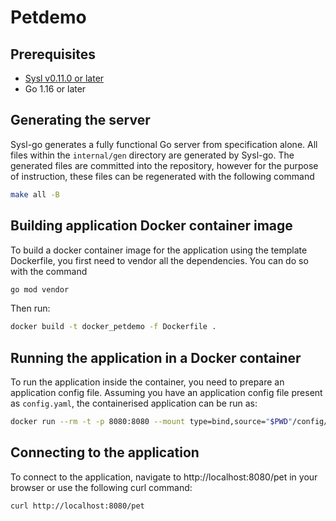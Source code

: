 # Petdemo

## Prerequisites

- [Sysl v0.11.0 or later ](https://sysl.io/docs/install/)
- Go 1.16 or later

## Generating the server

Sysl-go generates a fully functional Go server from specification alone.
All files within the `internal/gen` directory are generated by Sysl-go.
The generated files are committed into the repository, however for the 
purpose of instruction, these files can be regenerated with the following
command
```sh
make all -B
```

## Building application Docker container image

To build a docker container image for the application using the template
Dockerfile, you first need to vendor all the dependencies. You can do so
with the command
```sh
go mod vendor
```

Then run:

```sh
docker build -t docker_petdemo -f Dockerfile .
```

## Running the application in a Docker container

To run the application inside the container, you need to prepare an
application config file. Assuming you have an application config file
present as `config.yaml`, the containerised application can be run as:

```sh
docker run --rm -t -p 8080:8080 --mount type=bind,source="$PWD"/config/config.yaml,target=/app/config.yaml,readonly docker_petdemo:latest /bin/Petdemo /app/config.yaml
```

## Connecting to the application

To connect to the application, navigate to http://localhost:8080/pet in your browser or use the following curl command:

```sh
curl http://localhost:8080/pet
```
